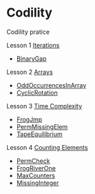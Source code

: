# Codility
Codility pratice

Lesson 1 <a href ="https://github.com/Eddie02582/Codility/tree/master/Lesson%201">Iterations</a>
<ul>
    <li><a href ="https://github.com/Eddie02582/Codility/tree/master/Lesson%201/BinaryGap">BinaryGap</a></li>
</ul>


Lesson 2 <a href ="https://github.com/Eddie02582/Codility/tree/master/Lesson%202">Arrays</a>
<ul>
    <li><a href ="https://github.com/Eddie02582/Codility/tree/master/Lesson%202/OddOccurrencesInArray">OddOccurrencesInArray</a></li>
    <li><a href ="https://github.com/Eddie02582/Codility/tree/master/Lesson%202/CyclicRotation">CyclicRotation</a></li>
</ul>



Lesson 3 <a href ="https://github.com/Eddie02582/Codility/tree/master/Lesson%203">Time Complexity</a>
<ul>
    <li><a href ="https://github.com/Eddie02582/Codility/tree/master/Lesson%203/FrogJmp">FrogJmp</a></li>
    <li><a href ="https://github.com/Eddie02582/Codility/tree/master/Lesson%203/PermMissingElem">PermMissingElem</a></li>
    <li><a href ="https://github.com/Eddie02582/Codility/tree/master/Lesson%203/TapeEquilibrium">TapeEquilibrium</a></li>
</ul>



Lesson 4 <a href ="https://github.com/Eddie02582/Codility/tree/master/Lesson%204">Counting Elements</a>
<ul>
    <li><a href ="https://github.com/Eddie02582/Codility/tree/master/Lesson%204/PermCheck">PermCheck</a></li>
    <li><a href ="https://github.com/Eddie02582/Codility/tree/master/Lesson%204/FrogRiverOne">FrogRiverOne</a></li>
    <li><a href ="https://github.com/Eddie02582/Codility/tree/master/Lesson%204/MaxCounters">MaxCounters</a></li>
    <li><a href ="https://github.com/Eddie02582/Codility/tree/master/Lesson%204/MissingInteger">MissingInteger</a></li>
</ul>








